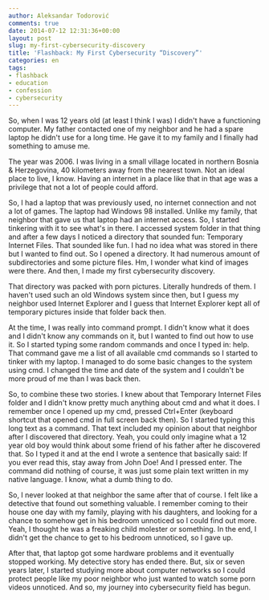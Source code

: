 ```yaml
---
author: Aleksandar Todorović
comments: true
date: 2014-07-12 12:31:36+00:00
layout: post
slug: my-first-cybersecurity-discovery
title: 'Flashback: My First Cybersecurity “Discovery”'
categories: en
tags:
- flashback
- education
- confession
- cybersecurity
---
```


So, when I was 12 years old (at least I think I was) I didn't have a functioning computer. My father contacted one of my neighbor and he had a spare laptop he didn't use for a long time. He gave it to my family and I finally had something to amuse me.

The year was 2006. I was living in a small village located in northern Bosnia & Herzegovina, 40 kilometers away from the nearest town. Not an ideal place to live, I know. Having an internet in a place like that in that age was a privilege that not a lot of people could afford.

So, I had a laptop that was previously used, no internet connection and not a lot of games. The laptop had Windows 98 installed. Unlike my family, that neighbor that gave us that laptop had an internet access. So, I started tinkering with it to see what's in there. I accessed system folder in that thing and after a few days I noticed a directory that sounded fun: Temporary Internet Files. That sounded like fun. I had no idea what was stored in there but I wanted to find out. So I opened a directory. It had numerous amount of subdirectories and some picture files. Hm, I wonder what kind of images were there. And then, I made my first cybersecurity discovery.

That directory was packed with porn pictures. Literally hundreds of them. I haven't used such an old Windows system since then, but I guess my neighbor used Internet Explorer and I guess that Internet Explorer kept all of temporary pictures inside that folder back then.

At the time, I was really into command prompt. I didn't know what it does and I didn't know any commands on it, but I wanted to find out how to use it. So I started typing some random commands and once I typed in: help. That command gave me a list of all available cmd commands so I started to tinker with my laptop. I managed to do some basic changes to the system using cmd. I changed the time and date of the system and I couldn't be more proud of me than I was back then.

So, to combine these two stories. I knew about that Temporary Internet Files folder and I didn't know pretty much anything about cmd and what it does. I remember once I opened up my cmd, pressed Ctrl+Enter (keyboard shortcut that opened cmd in full screen back then). So I started typing this long text as a command. That text included my opinion about that neighbor after I discovered that directory. Yeah, you could only imagine what a 12 year old boy would think about some friend of his father after he discovered that. So I typed it and at the end I wrote a sentence that basically said: If you ever read this, stay away from John Doe! And I pressed enter. The command did nothing of course, it was just some plain text written in my native language. I know, what a dumb thing to do.

So, I never looked at that neighbor the same after that of course. I felt like a detective that found out something valuable. I remember coming to their house one day with my family, playing with his daughters, and looking for a chance to somehow get in his bedroom unnoticed so I could find out more. Yeah, I thought he was a freaking child molester or something. In the end, I didn't get the chance to get to his bedroom unnoticed, so I gave up.

After that, that laptop got some hardware problems and it eventually stopped working. My detective story has ended there. But, six or seven years later, I started studying more about computer networks so I could protect people like my poor neighbor who just wanted to watch some porn videos unnoticed. And so, my journey into cybersecurity field has begun.
